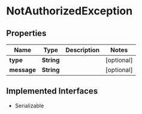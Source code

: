 

# NotAuthorizedException


## Properties

| Name | Type | Description | Notes |
|------------ | ------------- | ------------- | -------------|
|**type** | **String** |  |  [optional] |
|**message** | **String** |  |  [optional] |


## Implemented Interfaces

* Serializable


